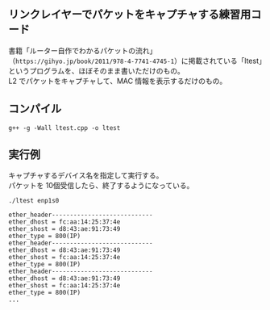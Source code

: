 ## リンクレイヤーでパケットをキャプチャする練習用コード
書籍「ルーター自作でわかるパケットの流れ」（`https://gihyo.jp/book/2011/978-4-7741-4745-1`）に掲載されている「ltest」というプログラムを、ほぼそのまま書いただけのもの。  
L2 でパケットをキャプチャして、MAC 情報を表示するだけのもの。

## コンパイル
```
g++ -g -Wall ltest.cpp -o ltest
```

## 実行例
キャプチャするデバイス名を指定して実行する。  
パケットを 10個受信したら、終了するようになっている。
```
./ltest enp1s0

ether_header----------------------------
ether_dhost = fc:aa:14:25:37:4e
ether_shost = d8:43:ae:91:73:49
ether_type = 800(IP)
ether_header----------------------------
ether_dhost = d8:43:ae:91:73:49
ether_shost = fc:aa:14:25:37:4e
ether_type = 800(IP)
ether_header----------------------------
ether_dhost = d8:43:ae:91:73:49
ether_shost = fc:aa:14:25:37:4e
ether_type = 800(IP)
...
```
